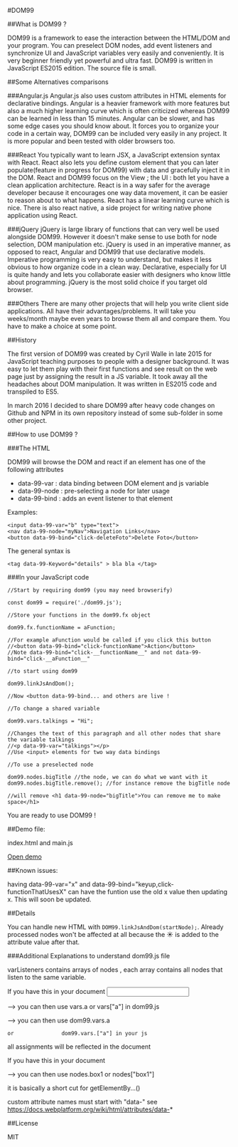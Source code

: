 #DOM99

##What is DOM99 ?

DOM99 is a framework to ease the interaction between the HTML/DOM and your program. You can preselect DOM nodes, add event listeners and synchronize UI and JavaScript variables very easily and conveniently. It is very beginner friendly yet powerful and ultra fast. DOM99 is written in JavaScript ES2015 edition. The source file is small.

##Some Alternatives comparisons

###Angular.js
Angular.js also uses custom attributes in HTML elements for declarative bindings. Angular is a heavier framework with more features but also a much higher learning curve which is often criticized whereas DOM99 can be learned in less than 15 minutes. Angular can be slower, and has some edge cases you should know about. It forces you to organize your code in a certain way, DOM99 can be included very easily in any project. It is more popular and been tested with older browsers too.

###React
You typically want to learn JSX, a JavaScript extension syntax with React. React also lets you define custom element that you can later populate(feature in progress for DOM99) with data and gracefully inject it in the DOM. React and DOM99 focus on the View ; the UI : both let you have a clean application architecture. React is in a way safer for the average developer because it encourages one way data movement, it can be easier to reason about to what happens. React has a linear learning curve which is nice. There is also react native, a side project for writing native phone application using React.

###jQuery
jQuery is large library of functions that can very well be used alongside DOM99. However it doesn't make sense to use both for node selection, DOM manipulation etc. jQuery is used in an imperative manner, as opposed to react, Angular and DOM99 that use declarative models. Imperative programming is very easy to understand, but makes it less obvious to how organize code in a clean way. Declarative, especially for UI is quite handy and lets you collaborate easier with designers who know little about programming. jQuery is the most solid choice if you target old browser.

###Others
There are many other projects that will help you write client side applications. All have their advantages/problems. It will take you weeks/month maybe even years to browse them all and compare them. You have to make a choice at some point.

##History

The first version of DOM99 was created by Cyril Walle in late 2015 for JavaScript teaching purposes to people with a designer background. It was easy to let them play with their first functions and see result on the web page just by assigning the result in a JS variable. It took away all the headaches about DOM manipulation. It was written in ES2015 code and transpiled to ES5.

In march 2016 I decided to share DOM99 after heavy code changes on Github and NPM in its own repository instead of some sub-folder in some other project.


##How to use DOM99 ?

###The HTML

DOM99 will browse the DOM and react if an element has one of the following attributes

* data-99-var :  data binding between DOM element and js variable
* data-99-node : pre-selecting a node for later usage
* data-99-bind : adds an event listener to that element

Examples:

    <input data-99-var="b" type="text">
    <nav data-99-node="myNav">Navigation Links</nav>
    <button data-99-bind="click-deleteFoto">Delete Foto</button>
            
The general syntax is 

`<tag data-99-Keyword="details" > bla bla </tag>`

###In your JavaScript code

    //Start by requiring dom99 (you may need browserify)

    const dom99 = require('./dom99.js');

    //Store your functions in the dom99.fx object

    dom99.fx.functionName = aFunction;

    //For example aFunction would be called if you click this button
    //<button data-99-bind="click-functionName">Action</button>
    //Note data-99-bind="click-__functionName__" and not data-99-bind="click-__aFunction__"

    //to start using dom99

    dom99.linkJsAndDom(); 

    //Now <button data-99-bind... and others are live !

    //To change a shared variable

    dom99.vars.talkings = "Hi";

    //Changes the text of this paragraph and all other nodes that share the variable talkings
    //<p data-99-var="talkings"></p>
    //Use <input> elements for two way data bindings

    //To use a preselected node

    dom99.nodes.bigTitle //the node, we can do what we want with it
    dom99.nodes.bigTitle.remove(); //for instance remove the bigTitle node

    //will remove <h1 data-99-node="bigTitle">You can remove me to make space</h1>

You are ready to use DOM99 ! 
    
##Demo file:

index.html and main.js

[Open demo](http://rawgit.com/GrosSacASac/DOM99/master/index.html)

##Known issues:

having data-99-var="x" and data-99-bind="keyup,click-functionThatUsesX" can have the funtion use the old x value then updating x. This will soon be updated.

##Details

You can handle new HTML with `DOM99.linkJsAndDom(startNode);`. Already processed nodes won't be affected at all because the ☀ is added to the attribute value after that.

###Additional Explanations to understand dom99.js file

varListeners contains arrays of nodes , each array contains all nodes
that listen to the same variable. 

If you have this in your document <input data-99-var="a">

--> you can then use vars.a or vars["a"] in dom99.js

--> you can then use dom99.vars.a

    or               dom99.vars.["a"] in your js
    
    
all assignments will be reflected in the document


If you have this in your document <div data-99-node="box1"></div>


--> you can then use nodes.box1 or nodes["box1"]


it is basically a short cut for getElementBy...()
  



custom attribute names must start with "data-" see
https://docs.webplatform.org/wiki/html/attributes/data-*

##License

MIT

